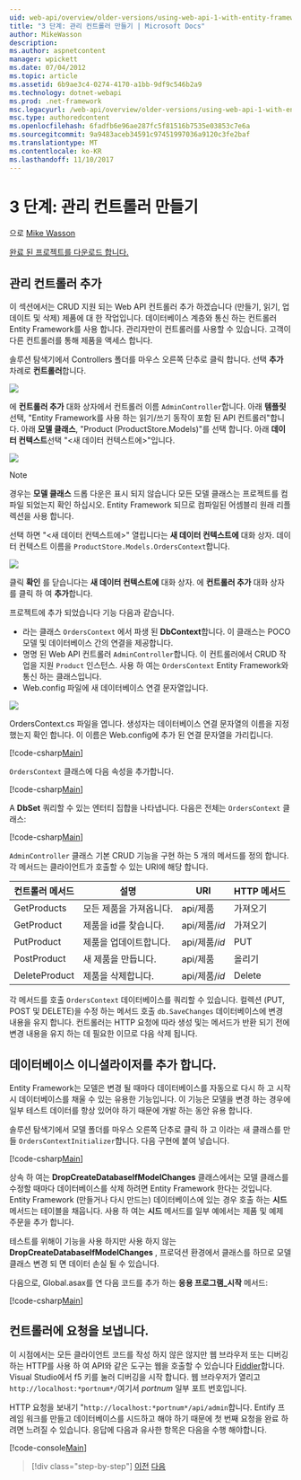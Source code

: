 ```yaml
---
uid: web-api/overview/older-versions/using-web-api-1-with-entity-framework-5/using-web-api-with-entity-framework-part-3
title: "3 단계: 관리 컨트롤러 만들기 | Microsoft Docs"
author: MikeWasson
description: 
ms.author: aspnetcontent
manager: wpickett
ms.date: 07/04/2012
ms.topic: article
ms.assetid: 6b9ae3c4-0274-4170-a1bb-9df9c546b2a9
ms.technology: dotnet-webapi
ms.prod: .net-framework
msc.legacyurl: /web-api/overview/older-versions/using-web-api-1-with-entity-framework-5/using-web-api-with-entity-framework-part-3
msc.type: authoredcontent
ms.openlocfilehash: 6fadfb6e96ae287fc5f81516b7535e03853c7e6a
ms.sourcegitcommit: 9a9483aceb34591c97451997036a9120c3fe2baf
ms.translationtype: MT
ms.contentlocale: ko-KR
ms.lasthandoff: 11/10/2017
---
```

<a name="part-3-creating-an-admin-controller"></a>3 단계: 관리 컨트롤러 만들기
====================
으로 [Mike Wasson](https://github.com/MikeWasson)

[완료 된 프로젝트를 다운로드 합니다.](http://code.msdn.microsoft.com/ASP-NET-Web-API-with-afa30545)

## <a name="add-an-admin-controller"></a>관리 컨트롤러 추가

이 섹션에서는 CRUD 지원 되는 Web API 컨트롤러 추가 하겠습니다 (만들기, 읽기, 업데이트 및 삭제) 제품에 대 한 작업입니다. 데이터베이스 계층와 통신 하는 컨트롤러 Entity Framework를 사용 합니다. 관리자만이 컨트롤러를 사용할 수 있습니다. 고객이 다른 컨트롤러를 통해 제품을 액세스 합니다.

솔루션 탐색기에서 Controllers 폴더를 마우스 오른쪽 단추로 클릭 합니다. 선택 **추가** 차례로 **컨트롤러**합니다.

![](using-web-api-with-entity-framework-part-3/_static/image1.png)

에 **컨트롤러 추가** 대화 상자에서 컨트롤러 이름 `AdminController`합니다. 아래 **템플릿**선택, &quot;Entity Framework를 사용 하는 읽기/쓰기 동작이 포함 된 API 컨트롤러&quot;합니다. 아래 **모델 클래스**, "Product (ProductStore.Models)"를 선택 합니다. 아래 **데이터 컨텍스트**선택 "&lt;새 데이터 컨텍스트에&gt;"입니다.

![](using-web-api-with-entity-framework-part-3/_static/image2.png)

> [!NOTE]
> 경우는 **모델 클래스** 드롭 다운은 표시 되지 않습니다 모든 모델 클래스는 프로젝트를 컴파일 되었는지 확인 하십시오. Entity Framework 되므로 컴파일된 어셈블리 원래 리플렉션을 사용 합니다.


선택 하면 "&lt;새 데이터 컨텍스트에&gt;" 열립니다는 **새 데이터 컨텍스트에** 대화 상자. 데이터 컨텍스트 이름을 `ProductStore.Models.OrdersContext`합니다.

![](using-web-api-with-entity-framework-part-3/_static/image3.png)

클릭 **확인** 를 닫습니다는 **새 데이터 컨텍스트에** 대화 상자. 에 **컨트롤러 추가** 대화 상자를 클릭 하 여 **추가**합니다.

프로젝트에 추가 되었습니다 기능 다음과 같습니다.

- 라는 클래스 `OrdersContext` 에서 파생 된 **DbContext**합니다. 이 클래스는 POCO 모델 및 데이터베이스 간의 연결을 제공합니다.
- 명명 된 Web API 컨트롤러 `AdminController`합니다. 이 컨트롤러에서 CRUD 작업을 지원 `Product` 인스턴스. 사용 하 여는 `OrdersContext` Entity Framework와 통신 하는 클래스입니다.
- Web.config 파일에 새 데이터베이스 연결 문자열입니다.

![](using-web-api-with-entity-framework-part-3/_static/image4.png)

OrdersContext.cs 파일을 엽니다. 생성자는 데이터베이스 연결 문자열의 이름을 지정 했는지 확인 합니다. 이 이름은 Web.config에 추가 된 연결 문자열을 가리킵니다.

[!code-csharp[Main](using-web-api-with-entity-framework-part-3/samples/sample1.cs)]

`OrdersContext` 클래스에 다음 속성을 추가합니다.

[!code-csharp[Main](using-web-api-with-entity-framework-part-3/samples/sample2.cs)]

A **DbSet** 쿼리할 수 있는 엔터티 집합을 나타냅니다. 다음은 전체는 `OrdersContext` 클래스:

[!code-csharp[Main](using-web-api-with-entity-framework-part-3/samples/sample3.cs)]

`AdminController` 클래스 기본 CRUD 기능을 구현 하는 5 개의 메서드를 정의 합니다. 각 메서드는 클라이언트가 호출할 수 있는 URI에 해당 합니다.

| 컨트롤러 메서드 | 설명 | URI | HTTP 메서드 |
| --- | --- | --- | --- |
| GetProducts | 모든 제품을 가져옵니다. | api/제품 | 가져오기 |
| GetProduct | 제품을 id를 찾습니다. | api/제품/*id* | 가져오기 |
| PutProduct | 제품을 업데이트합니다. | api/제품/*id* | PUT |
| PostProduct | 새 제품을 만듭니다. | api/제품 | 올리기 |
| DeleteProduct | 제품을 삭제합니다. | api/제품/*id* | Delete |

각 메서드를 호출 `OrdersContext` 데이터베이스를 쿼리할 수 있습니다. 컬렉션 (PUT, POST 및 DELETE)을 수정 하는 메서드 호출 `db.SaveChanges` 데이터베이스에 변경 내용을 유지 합니다. 컨트롤러는 HTTP 요청에 따라 생성 및는 메서드가 반환 되기 전에 변경 내용을 유지 하는 데 필요한 이므로 다음 삭제 됩니다.

## <a name="add-a-database-initializer"></a>데이터베이스 이니셜라이저를 추가 합니다.

Entity Framework는 모델은 변경 될 때마다 데이터베이스를 자동으로 다시 하 고 시작 시 데이터베이스를 채울 수 있는 유용한 기능입니다. 이 기능은 모델을 변경 하는 경우에 일부 테스트 데이터를 항상 있어야 하기 때문에 개발 하는 동안 유용 합니다.

솔루션 탐색기에서 모델 폴더를 마우스 오른쪽 단추로 클릭 하 고 이라는 새 클래스를 만들 `OrdersContextInitializer`합니다. 다음 구현에 붙여 넣습니다.

[!code-csharp[Main](using-web-api-with-entity-framework-part-3/samples/sample4.cs)]

상속 하 여는 **DropCreateDatabaseIfModelChanges** 클래스에서는 모델 클래스를 수정할 때마다 데이터베이스를 삭제 하려면 Entity Framework 한다는 것입니다. Entity Framework (만들거나 다시 만드는) 데이터베이스에 있는 경우 호출 하는 **시드** 메서드는 테이블을 채웁니다. 사용 하 여는 **시드** 메서드를 일부 예에서는 제품 및 예제 주문을 추가 합니다.

테스트를 위해이 기능을 사용 하지만 사용 하지 않는 **DropCreateDatabaseIfModelChanges** , 프로덕션 환경에서 클래스를 하므로 모델 클래스 변경 되 면 데이터 손실 될 수 있습니다.

다음으로, Global.asax를 연 다음 코드를 추가 하는 **응용 프로그램\_시작** 메서드:

[!code-csharp[Main](using-web-api-with-entity-framework-part-3/samples/sample5.cs)]

## <a name="send-a-request-to-the-controller"></a>컨트롤러에 요청을 보냅니다.

이 시점에서는 모든 클라이언트 코드를 작성 하지 않은 않지만 웹 브라우저 또는 디버깅 하는 HTTP를 사용 하 여 API와 같은 도구는 웹을 호출할 수 있습니다 [Fiddler](http://www.fiddler2.com/fiddler2/)합니다. Visual Studio에서 f5 키를 눌러 디버깅을 시작 합니다. 웹 브라우저가 열리고 `http://localhost:*portnum*/`여기서 *portnum* 일부 포트 번호입니다.

HTTP 요청을 보내기 "`http://localhost:*portnum*/api/admin`합니다. Entify 프레임 워크를 만들고 데이터베이스를 시드하고 해야 하기 때문에 첫 번째 요청을 완료 하려면 느려질 수 있습니다. 응답에 다음과 유사한 항목은 다음을 수행 해야합니다.

[!code-console[Main](using-web-api-with-entity-framework-part-3/samples/sample6.cmd)]

>[!div class="step-by-step"]
[이전](using-web-api-with-entity-framework-part-2.md)
[다음](using-web-api-with-entity-framework-part-4.md)

